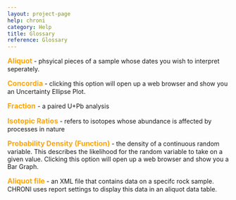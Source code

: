 ```yaml
---
layout: project-page
help: chroni
category: Help
title: Glossary
reference: Glossary
---
```


<p id="aliquot"> <font size="3" color="orange"> <b>Aliquot</b></font> - phsyical pieces of a sample whose dates you wish to interpret seperately.</p>

<p id="concordia"> <font size="3" color="orange"> <b>Concordia</b></font> - clicking this option will open up a web browser and show you an Uncertainty Ellipse Plot.</p>

<p id="fraction"> <font size="3" color="orange"> <b>Fraction</b> </font>- a paired U+Pb analysis</p>

<p id="is_r"> <font size="3" color="orange"> <b>Isotopic Ratios </b></font> - refers to isotopes whose abundance is affected by processes in nature</p>

<p id="pdf"> <font size="3" color="orange"><b>Probability Density (Function)</b></font> - the density of a continuous random variable. This describes the likelihood for the random variable to take on a given value. Clicking this option will open up a web browser and show you a Bar Graph.</p>

<p id="aliquot_file"><font size="3" color="orange"><b>Aliquot file</b></font> - an XML file that contains data on a specifc rock sample. CHRONI uses report settings to display this data in an aliquot data table.</p>
